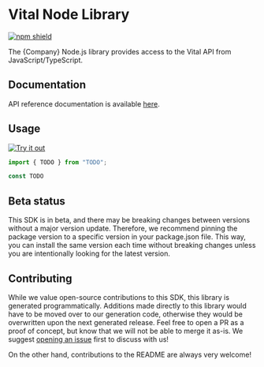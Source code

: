 # Vital Node Library

[![npm shield](https://img.shields.io/npm/v/@fern-api/vital)](https://www.npmjs.com/package/@fern-api/vital)

The {Company} Node.js library provides access to the Vital API from JavaScript/TypeScript.

## Documentation

API reference documentation is available [here](https://docs.tryvital.io/api-reference/user/create-user).

## Usage

[![Try it out](https://developer.stackblitz.com/img/open_in_stackblitz.svg)](TODO)

```typescript
import { TODO } from "TODO";

const TODO
```

## Beta status

This SDK is in beta, and there may be breaking changes between versions without a major version update. Therefore, we recommend pinning the package version to a specific version in your package.json file. This way, you can install the same version each time without breaking changes unless you are intentionally looking for the latest version.

## Contributing

While we value open-source contributions to this SDK, this library is generated programmatically. Additions made directly to this library would have to be moved over to our generation code, otherwise they would be overwritten upon the next generated release. Feel free to open a PR as a proof of concept, but know that we will not be able to merge it as-is. We suggest [opening an issue](https://github.com/fern-vital/vital-node/issues) first to discuss with us!

On the other hand, contributions to the README are always very welcome!
